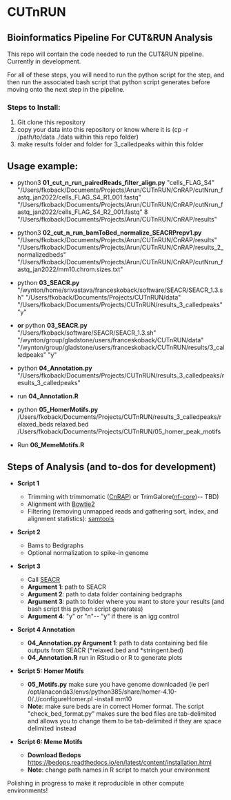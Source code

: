 # CUTnRUN
## Bioinformatics Pipeline For CUT&RUN Analysis

This repo will contain the code needed to run the CUT&RUN pipeline. Currently in development.

For all of these steps, you will need to run the python script for the step, and then run the associated bash script that python script generates before moving onto the next step in the pipeline.

### Steps to Install: ##
1. Git clone this repository 
2. copy your data into this repository or know where it is (cp -r /path/to/data ./data within this repo folder)
3. make results folder and folder for 3_calledpeaks within this folder 

## Usage example: ##
- python3 **01_cut_n_run_pairedReads_filter_align.py** "cells_FLAG_S4" "/Users/fkoback/Documents/Projects/Arun/CUTnRUN/CnRAP/cutNrun_fastq_jan2022/cells_FLAG_S4_R1_001.fastq" "/Users/fkoback/Documents/Projects/Arun/CUTnRUN/CnRAP/cutNrun_fastq_jan2022/cells_FLAG_S4_R2_001.fastq" 8 "/Users/fkoback/Documents/Projects/Arun/CUTnRUN/CnRAP/results"
- python3 **02_cut_n_run_bamToBed_normalize_SEACRPrepv1.py** "/Users/fkoback/Documents/Projects/Arun/CUTnRUN/CnRAP/results" "/Users/fkoback/Documents/Projects/Arun/CUTnRUN/CnRAP/results_2_normalizedbeds" "/Users/fkoback/Documents/Projects/Arun/CUTnRUN/CnRAP/cutNrun_fastq_jan2022/mm10.chrom.sizes.txt"
- python **03_SEACR.py** "/wynton/home/srivastava/franceskoback/software/SEACR/SEACR_1.3.sh" "/Users/fkoback/Documents/Projects/CUTnRUN/data"  "/Users/fkoback/Documents/Projects/CUTnRUN/results_3_calledpeaks" "y"
- **or** python **03_SEACR.py** "/Users/fkoback/software/SEACR/SEACR_1.3.sh" "/wynton/group/gladstone/users/franceskoback/CUTnRUN/data"  "/wynton/group/gladstone/users/franceskoback/CUTnRUN/results/3_calledpeaks" "y"
- python **04_Annotation.py** "/Users/fkoback/Documents/Projects/CUTnRUN/results_3_calledpeaks/results_3_calledpeaks"

- run **04_Annotation.R**

- python **05_HomerMotifs.py** /Users/fkoback/Documents/Projects/CUTnRUN/results_3_calledpeaks/relaxed_beds relaxed.bed /Users/fkoback/Documents/Projects/CUTnRUN/05_homer_peak_motifs

- Run **06_MemeMotifs.R**

## Steps of Analysis (and to-dos for development)
  
  - **Script 1**
      - Trimming with trimmomatic ([CnRAP](https://star-protocols.cell.com/protocols/944#key-resources-table)) or TrimGalore([nf-core](https://nf-co.re/cutandrun))-- TBD)
      - Alignment with [Bowtie2](http://bowtie-bio.sourceforge.net/bowtie2/index.shtml)
      - Filtering (removing unmapped reads and gathering sort, index, and alignment statistics): [samtools](http://www.htslib.org/)
    
  - **Script 2**
      - Bams to Bedgraphs 
      - Optional normalization to spike-in genome


  - **Script 3**
      - Call [SEACR](https://github.com/FredHutch/SEACR)
      - **Argument 1**: path to SEACR
      - **Argument 2**: path to data folder containing bedgraphs
      - **Argument 3**: path to folder where you want to store your results (and bash script this python script generates)
      - **Argument 4**: "y" or "n"-- "y" if there is an igg control 

  - **Script 4 Annotation**
      - **04_Annotation.py Argument 1**: path to data containing bed file outputs from SEACR (*relaxed.bed and *stringent.bed)
      - **04_Annotation.R** run in RStudio or R to generate plots 

  - **Script 5: Homer Motifs**
      - **05_Motifs.py** make sure you have genome downloaded (ie perl /opt/anaconda3/envs/python385/share/homer-4.10-0/.//configureHomer.pl -install mm10
      - **Note**: make sure beds are in correct Homer format. The script "check_bed_format.py" makes sure the bed files are tab-delimited and allows you to change them to be tab-delimited if they are space delimited instead

  - **Script 6: Meme Motifs**
      - **Download Bedops** https://bedops.readthedocs.io/en/latest/content/installation.html
      - **Note**: change path names in R script to match your environment 

Polishing in progress to make it reproducible in other compute environments!  
